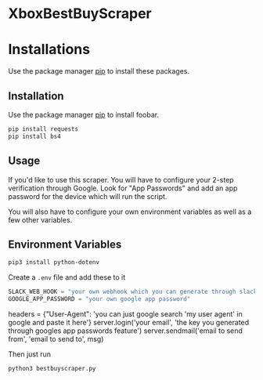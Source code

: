 # XboxBestBuyScraper

# Installations

Use the package manager [pip](https://pip.pypa.io/en/stable/) to install these packages.

## Installation

Use the package manager [pip](https://pip.pypa.io/en/stable/) to install foobar.

```bash
pip install requests
pip install bs4
```

## Usage

If you'd like to use this scraper. You will have to configure your 2-step verification through Google. Look for "App Passwords" and add an app password for the device which will run the script.

You will also have to configure your own environment variables as well as a few other variables.

## Environment Variables

```bash
pip3 install python-dotenv
```


Create a `.env` file and add these to it
```python
SLACK_WEB_HOOK = "your own webhook which you can generate through slack, just follow" [this](https://api.slack.com/tutorials/slack-apps-hello-world)
GOOGLE_APP_PASSWORD = "your own google app password"
```

headers = {"User-Agent": 'you can just google search 'my user agent' in google and paste it here'}
server.login('your email', 'the key you generated through googles app passwords feature')
server.sendmail('email to send from', 'email to send to', msg)

Then just run
```bash
python3 bestbuyscraper.py
```
